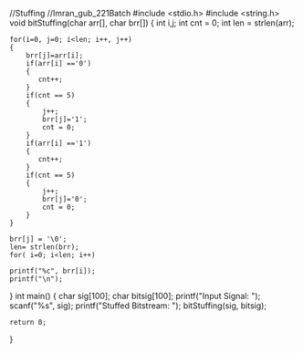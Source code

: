 //Stuffing
//Imran_gub_221Batch
#include <stdio.h>
#include <string.h>
void bitStuffing(char arr[], char brr[])
{
    int i,j;
    int cnt = 0;
    int len = strlen(arr);
    
    for(i=0, j=0; i<len; i++, j++)
    {
        brr[j]=arr[i];
        if(arr[i] =='0')
        {
           cnt++;
        }
        if(cnt == 5)
        {
            j++;
            brr[j]='1';
            cnt = 0;
        }
        if(arr[i] =='1')
        {
           cnt++;
        }
        if(cnt == 5)
        {
            j++;
            brr[j]='0';
            cnt = 0;
        }
    }
    
    brr[j] = '\0';
    len= strlen(brr);
    for( i=0; i<len; i++)
    
    printf("%c", brr[i]);
    printf("\n");
}
int main()
{
    char sig[100];
    char bitsig[100];
    printf("Input Signal: ");
    scanf("%s", sig);
    printf("Stuffed Bitstream: ");
    bitStuffing(sig, bitsig);
    
    return 0;
}
